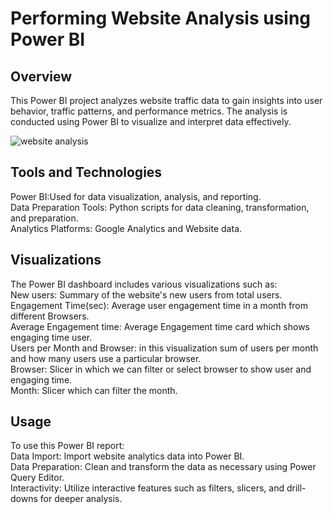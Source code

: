 # Performing Website Analysis using Power BI

## Overview

This Power BI project analyzes website traffic data to gain insights into user behavior, traffic patterns, and performance metrics. The analysis is conducted using Power BI to visualize and interpret data effectively.

![website analysis](https://github.com/MadhaviKodinariya/website-analysis/assets/160228493/801242d8-3a83-49d4-86f3-fb07a392f498)

## Tools and Technologies

Power BI:Used for data visualization, analysis, and reporting.<br>
Data Preparation Tools: Python scripts for data cleaning, transformation, and preparation.<br>
Analytics Platforms: Google Analytics and Website data.

## Visualizations

The Power BI dashboard includes various visualizations such as:<br>
New users: Summary of the website's new users from total users.<br>
Engagement Time(sec): Average user engagement time in a month from different Browsers.<br>
Average Engagement time: Average Engagement time card which shows engaging time user.<br>
Users per Month and Browser: in this visualization sum of users per month and how many users use a particular browser.<br>
Browser: Slicer in which we can filter or select browser to show user and engaging time.<br>
Month: Slicer which can filter the month.

## Usage

To use this Power BI report:<br>
Data Import: Import website analytics data into Power BI.<br>
Data Preparation: Clean and transform the data as necessary using Power Query Editor.<br>
Interactivity: Utilize interactive features such as filters, slicers, and drill-downs for deeper analysis.
